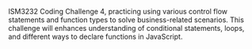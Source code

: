 ISM3232 Coding Challenge 4, practicing using various control flow statements and function types to solve business-related scenarios. This challenge will enhances understanding of conditional statements, loops, and different ways to declare functions in JavaScript.

